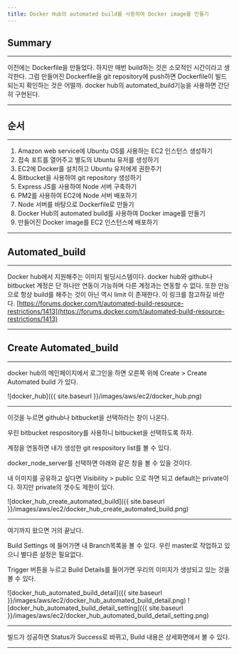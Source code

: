 ```yaml
---
title: Docker Hub의 automated build를 사용하여 Docker image를 만들기
---
```


## Summary
---------------------
 이전에는 Dockerfile을 만들었다. 하지만 매번 build하는 것은 소모적인 시간이라고 생각한다. 그럼 만들어진 Dockerfile을 git repository에 push하면 Dockerfile이 빌드되는지 확인하는 것은 어떨까. docker hub의 automated_build기능을 사용하면 간단히 구현된다.

---------------------

## 순서
---------------------
1. Amazon web service에 Ubuntu OS를 사용하는 EC2 인스턴스 생성하기
1. 접속 포트를 열어주고 별도의 Ubuntu 유저를 생성하기
1. EC2에 Docker를 설치하고 Ubuntu 유저에게 권한주기
1. Bitbucket을 사용하여 git repository 생성하기
1. Express JS를 사용하여 Node 서버 구축하기
1. PM2를 사용하여 EC2에 Node 서버 배포하기
1. Node 서버를 바탕으로 Dockerfile로 만들기
1. Docker Hub의 automated build를 사용하여 Docker image를 만들기
1. 만들어진 Docker image를 EC2 인스턴스에 배포하기

---------------------

## Automated_build
---------------------

 Docker hub에서 지원해주는 이미지 빌딩시스템이다. docker hub와 github나 bitbucket 계정은 단 하나만 연동이 가능하며 다른 계정과는 연동할 수 없다.
 또한 만능으로 항상 build를 해주는 것이 아닌 역시 limit 이 존재한다.
 이 링크를 참고하길 바란다.
 [https://forums.docker.com/t/automated-build-resource-restrictions/1413](https://forums.docker.com/t/automated-build-resource-restrictions/1413)

---------------------
## Create Automated_build
---------------------

 docker hub의 메인페이지에서 로그인을 하면 오른쪽 위에 Create > Create Automated build 가 있다.

 ![docker_hub]({{ site.baseurl }}/images/aws/ec2/docker_hub.png)

 ---------------------

 이것을 누르면 github나 bitbucket을 선택하라는 창이 나온다.

 우린 bitbucket respository를 사용하니 bitbucket을 선택하도록 하자.

 계정을 연동하면 내가 생성한 git respository list를 볼 수 있다.

 docker_node_server를 선택하면 아래와 같은 창을 볼 수 있을 것이다.

 내 이미지를 공유하고 싶다면 Visibility > public 으로 하면 되고 default는 private이다. 하지만 private의 갯수도 제한이 있다.

 ![docker_hub_create_automated_build]({{ site.baseurl }}/images/aws/ec2/docker_hub_create_automated_build.png)

---------------------
 여기까지 왔으면 거의 끝났다.

 Build Settings 에 들어가면 내 Branch목록을 볼 수 있다. 우린 master로 작업하고 있으니 별다른 설정은 필요없다.

 Trigger 버튼을 누르고 Build Details를 들어가면 우리의 이미지가 생성되고 있는 것을 볼 수 있다.

![docker_hub_automated_build_detail]({{ site.baseurl }}/images/aws/ec2/docker_hub_automated_build_detail.png)
![docker_hub_automated_build_detail_setting]({{ site.baseurl }}/images/aws/ec2/docker_hub_automated_build_detail_setting.png)

---------------------
 
 빌드가 성공하면 Status가 Success로 바뀌고, Build 내용은 상세화면에서 볼 수 있다.

---------------------
<!--## References
- [https://hub.docker.com/](https://hub.docker.com/)-->


<!--- [https://www.docker.com/what-docker](https://www.docker.com/what-docker)
- [http://pyrasis.com/Docker/Docker-HOWTO](http://pyrasis.com/Docker/Docker-HOWTO)
- [https://www.slideshare.net/pyrasis/docker-docker-38286477](https://www.slideshare.net/pyrasis/docker-docker-38286477)
- [https://subicura.com/2017/01/19/docker-guide-for-beginners-1.html](https://subicura.com/2017/01/19/docker-guide-for-beginners-1.html)
- [https://docs.docker.com/engine/installation/linux/ubuntu/](https://docs.docker.com/engine/installation/linux/ubuntu/)
- [https://www.digitalocean.com/community/tutorials/how-to-install-and-use-docker-on-ubuntu-16-04](https://www.digitalocean.com/community/tutorials/how-to-install-and-use-docker-on-ubuntu-16-04)-->

<!--
# Samples

# Heading 1

## Heading 2

### Heading 3

#### Heading 4

##### Heading 5

###### Heading 6

### Body text

**Lorem ipsum dolor sit amet**, consectetur adipiscing elit. Quisque tempus nunc diam, non dignissim risus tincidunt a. Curabitur consequat justo vitae ipsum accumsan tempor. Quisque rhoncus eleifend ante vitae ultricies. Pellentesque suscipit nisl ut metus tincidunt, vulputate sodales dui commodo. Sed eget sapien varius, lacinia lectus nec, tempor dolor. Pellentesque sed mattis magna. Curabitur ut tristique turpis. Morbi sagittis dolor suscipit urna placerat, consectetur venenatis sapien viverra. Mauris vitae felis et sem venenatis cursus.


![Image]({{ site.baseurl }}/images/test.png)


Donec ornare turpis non ullamcorper pulvinar. *Integer ut mauris vehicula mauris posuere adipiscing.* Phasellus dictum cursus convallis. Sed dapibus laoreet porttitor.

### Blockquotes

> Fusce non eleifend nisi. Donec pharetra sed ipsum sit amet sollicitudin. Duis dolor ante, gravida varius neque eget, semper commodo libero. In euismod tempor lobortis. Nulla eget lectus nec enim mattis aliquet a sit amet est.

## List Types

### Lists

1. Item One
   1. sub one
   2. sub two
   3. sub three
2. Item Two

* Uno
* Dos
* Tres


## Table

| Tables        | Are           | Cool  |
| ------------- |:-------------:| -----:|
| col 3 is      | right-aligned | $1600 |
| col 2 is      | centered      |   $12 |
| zebra stripes | are neat      |    $1 |


## Code

{% highlight python %}
class node:
    def __init__(self, data, next=None):
        self.data = data
        self.next = next
{% endhighlight %}-->

